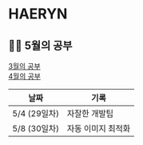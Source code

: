 # HAERYN
<h2>✍🏻 5월의 공부</h2>

[3월의 공부](https://github.com/techeer-TIL-group/HAERYN/blob/main/%EA%B8%B0%EB%A1%9D/3%EC%9B%94%20%EA%B8%B0%EB%A1%9D.md) <br/>
[4월의 공부](https://github.com/techeer-TIL-group/HAERYN/blob/main/%EA%B8%B0%EB%A1%9D/4%EC%9B%94%20%EA%B8%B0%EB%A1%9D.md)

| 날짜         | 기록 |
|------------ | -- |
| 5/4 (29일차) | 자잘한 개발팁 |
| 5/8 (30일차) | 자동 이미지 최적화 |
